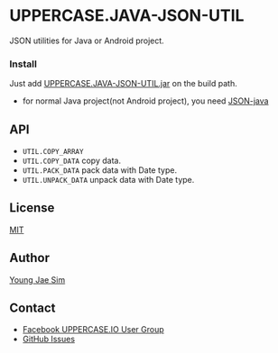 # UPPERCASE.JAVA-JSON-UTIL
JSON utilities for Java or Android project.

### Install
Just add [UPPERCASE.JAVA-JSON-UTIL.jar](https://github.com/Hanul/UPPERCASE.JAVA-JSON-UTIL/raw/master/UPPERCASE.JAVA-JSON-UTIL.jar) on the build path.
* for normal Java project(not Android project), you need [JSON-java](https://github.com/douglascrockford/JSON-java)

## API
* `UTIL.COPY_ARRAY` 
* `UTIL.COPY_DATA` copy data.
* `UTIL.PACK_DATA` pack data with Date type.
* `UTIL.UNPACK_DATA` unpack data with Date type.

## License
[MIT](LICENSE)

## Author
[Young Jae Sim](https://github.com/Hanul)

## Contact
* [Facebook UPPERCASE.IO User Group](https://www.facebook.com/groups/uppercase/)
* [GitHub Issues](https://github.com/Hanul/UPPERCASE.JAVA-JSON-UTIL/issues)
